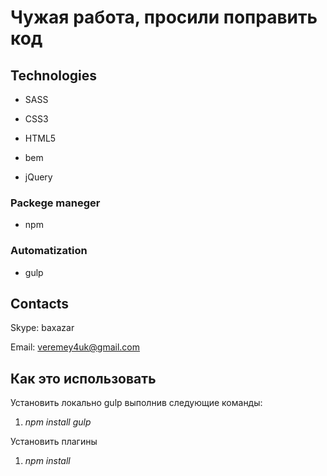# Чужая работа, просили поправить код

## Technologies

* SASS

* CSS3

* HTML5

* bem

* jQuery

### Packege maneger

* npm

### Automatization

* gulp

## Contacts

Skype: baxazar

Email: [veremey4uk@gmail.com](mailto:veremey4uk@gmail.com)

## Как это использовать

Установить локально gulp выполнив следующие команды:

1. *npm install gulp*

Установить плагины

1. *npm install*
